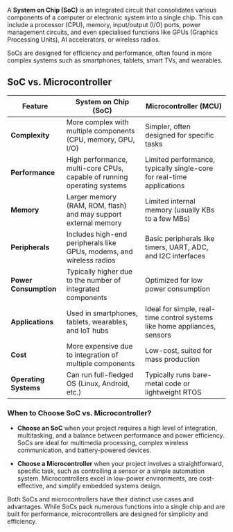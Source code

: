 A **System on Chip (SoC)** is an integrated circuit that consolidates various components of a computer or electronic system into a single chip. This can include a processor (CPU), memory, input/output (I/O) ports, power management circuits, and even specialised functions like GPUs (Graphics Processing Units), AI accelerators, or wireless radios.

SoCs are designed for efficiency and performance, often found in more complex systems such as smartphones, tablets, smart TVs, and wearables. 

## SoC vs. Microcontroller

| Feature               | **System on Chip (SoC)**                                                | **Microcontroller (MCU)**                                                 |
| --------------------- | ----------------------------------------------------------------------- | ------------------------------------------------------------------------- |
| **Complexity**        | More complex with multiple components (CPU, memory, GPU, I/O)           | Simpler, often designed for specific tasks                                |
| **Performance**       | High performance, multi-core CPUs, capable of running operating systems | Limited performance, typically single-core for real-time applications     |
| **Memory**            | Larger memory (RAM, ROM, flash) and may support external memory         | Limited internal memory (usually KBs to a few MBs)                        |
| **Peripherals**       | Includes high-end peripherals like GPUs, modems, and wireless radios    | Basic peripherals like timers, UART, ADC, and I2C interfaces              |
| **Power Consumption** | Typically higher due to the number of integrated components             | Optimized for low power consumption                                       |
| **Applications**      | Used in smartphones, tablets, wearables, and IoT hubs                   | Ideal for simple, real-time control systems like home appliances, sensors |
| **Cost**              | More expensive due to integration of multiple components                | Low-cost, suited for mass production                                      |
| **Operating Systems** | Can run full-fledged OS (Linux, Android, etc.)                          | Typically runs bare-metal code or lightweight RTOS                        |


### When to Choose SoC vs. Microcontroller?

- **Choose an SoC** when your project requires a high level of integration, multitasking, and a balance between performance and power efficiency. SoCs are ideal for multimedia processing, complex wireless communication, and battery-powered devices.

- **Choose a Microcontroller** when your project involves a straightforward, specific task, such as controlling a sensor or a simple automation system. Microcontrollers excel in low-power environments, are cost-effective, and simplify embedded systems design.


Both SoCs and microcontrollers have their distinct use cases and advantages. While SoCs pack numerous functions into a single chip and are built for performance, microcontrollers are designed for simplicity and efficiency.